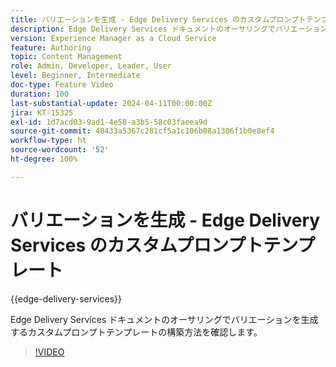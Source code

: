 ```yaml
---
title: バリエーションを生成 - Edge Delivery Services のカスタムプロンプトテンプレート
description: Edge Delivery Services ドキュメントのオーサリングでバリエーションを生成するカスタムプロンプトテンプレートの構築方法を確認します。
version: Experience Manager as a Cloud Service
feature: Authoring
topic: Content Management
role: Admin, Developer, Leader, User
level: Beginner, Intermediate
doc-type: Feature Video
duration: 100
last-substantial-update: 2024-04-11T00:00:00Z
jira: KT-15325
exl-id: 1d7acd03-9ad1-4e58-a3b5-58c03faeea9d
source-git-commit: 48433a5367c281cf5a1c106b08a1306f1b0e8ef4
workflow-type: ht
source-wordcount: '52'
ht-degree: 100%

---
```


# バリエーションを生成 - Edge Delivery Services のカスタムプロンプトテンプレート

{{edge-delivery-services}}

Edge Delivery Services ドキュメントのオーサリングでバリエーションを生成するカスタムプロンプトテンプレートの構築方法を確認します。

>[!VIDEO](https://video.tv.adobe.com/v/3428316/?learn=on)


